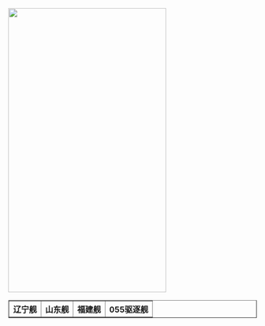 
<!DOCTYPE html PUBLIC "-//W3C//DTD XHTML 1.0 Transitional//EN" "http://www.w3.org/TR/xhtml1/DTD/xhtml1-transitional.dtd">
<html xmlns="http://www.w3.org/1999/xhtml">

<body>
<img src="三舰三剑.jpg" width="320" height="576" />
<table width="100%" border="1">
  <tr>
    <th scope="col">辽宁舰</th>
    <th scope="col">山东舰</th>
    <th scope="col">福建舰</th>
    <th scope="col">055驱逐舰</th>
  </tr>
</table>
<p id="demo">&nbsp;</p>

</body>
</html>
